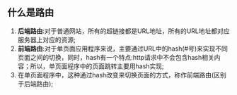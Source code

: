 ## 什么是路由
1. **后端路由**:对于普通网站，所有的超链接都是URL地址，所有的URL地址都对应服务器上对应的资源;
2. **前端路由**:对于单页面应用程序来说，主要通过URL中的hash(#号)来实现不同页面之间的切换，同时，hash有一个特点:http请求中不会包含hash相关内容；所以，单页面程序中的页面跳转主要用hash实现;
3. 在单页面程序中，这种通过hash改变来切换页面的方式，称作前端路由(区别于后端路由);
